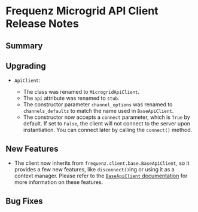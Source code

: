 # Frequenz Microgrid API Client Release Notes

## Summary

<!-- Here goes a general summary of what this release is about -->

## Upgrading

- `ApiClient`:

    * The class was renamed to `MicrogridApiClient`.
    * The `api` attribute was renamed to `stub`.
    * The constructor parameter `channel_options` was renamed to `channels_defaults` to match the name used in `BaseApiClient`.
    * The constructor now accepts a `connect` parameter, which is `True` by default. If set to `False`, the client will not connect to the server upon instantiation. You can connect later by calling the `connect()` method.

## New Features

- The client now inherits from `frequenz.client.base.BaseApiClient`, so it provides a few new features, like `disconnect()`ing or using it as a context manager. Please refer to the [`BaseApiClient` documentation](https://frequenz-floss.github.io/frequenz-client-base-python/latest/reference/frequenz/client/base/client/#frequenz.client.base.client.BaseApiClient) for more information on these features.

## Bug Fixes

<!-- Here goes notable bug fixes that are worth a special mention or explanation -->
